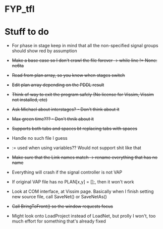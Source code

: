# FYP_tfl

# Stuff to do

- For phase in stage keep in mind that all the non-specified signal groups should show red by assumption

- ~~Make a base case so I don't crawl the file forever -> while line != None: ne6ta~~

- ~~Read from plan array, so you know when stages switch~~

- ~~Edit plan array depending on the PDDL result~~

- ~~Think of way to exit the program safely (No license for Vissim, Vissim not installed, etc)~~

- ~~Ask Michael about interstages? - Don't think about it~~

- ~~Max green time??? - Don't thnik about it~~

- ~~Supports both tabs and spaces bt replacing tabs with spaces~~

- Handle no such file I guess

- := used when using variables?? Would not support shit like that

- ~~Make sure that the Link names match -> rename everything that has no name~~

- Everything will crash if the signal controller is not VAP

- If original VAP file has no PLAN[x,y] = [];, then it won't work

- Look at COM interface, at Vissim page. Basically when I finish setting new source file, call SaveNet() or SaveNetAs()

- ~~Call BringToFront() so the window requests focus~~

- Might look onto LoadProject instead of LoadNet, but prolly I won't, too much effort for something that's already fixed
